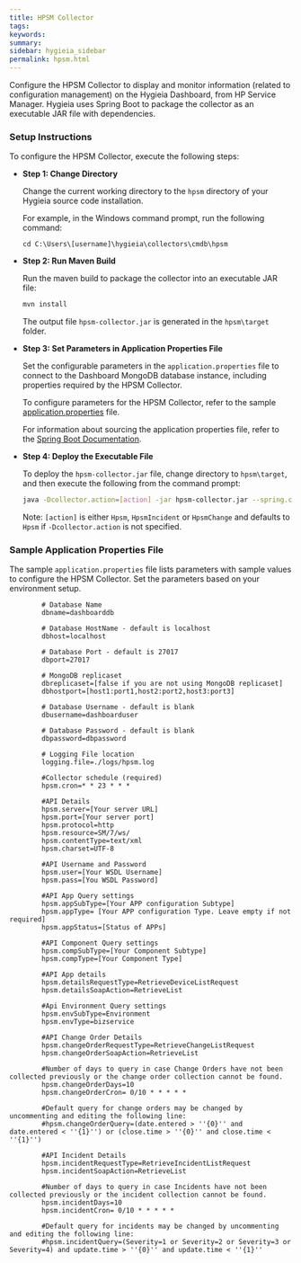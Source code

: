 ```yaml
---
title: HPSM Collector
tags:
keywords:
summary:
sidebar: hygieia_sidebar
permalink: hpsm.html
---
```

Configure the HPSM Collector to display and monitor information (related to configuration management) on the Hygieia Dashboard, from HP Service Manager. Hygieia uses Spring Boot to package the collector as an executable JAR file with dependencies.

### Setup Instructions

To configure the HPSM Collector, execute the following steps:

*   **Step 1: Change Directory**

	Change the current working directory to the `hpsm` directory of your Hygieia source code installation.

	For example, in the Windows command prompt, run the following command:

	```
	cd C:\Users\[username]\hygieia\collectors\cmdb\hpsm
	```

*   **Step 2: Run Maven Build**

	Run the maven build to package the collector into an executable JAR file:

	```bash
	mvn install
	```

	The output file `hpsm-collector.jar` is generated in the `hpsm\target` folder.

*   **Step 3: Set Parameters in Application Properties File**

	Set the configurable parameters in the `application.properties` file to connect to the Dashboard MongoDB database instance, including properties required by the HPSM Collector.

	To configure parameters for the HPSM Collector, refer to the sample [application.properties](#sample-application-properties-file) file.

	For information about sourcing the application properties file, refer to the [Spring Boot Documentation](http://docs.spring.io/spring-boot/docs/current-SNAPSHOT/reference/htmlsingle/#boot-features-external-config-application-property-files).

*   **Step 4: Deploy the Executable File**

	To deploy the `hpsm-collector.jar` file, change directory to `hpsm\target`, and then execute the following from the command prompt:

	```bash
	java -Dcollector.action=[action] -jar hpsm-collector.jar --spring.config.name=hpsm --spring.config.location=[path to application.properties file]
	```
	
	Note: ```[action]``` is either ```Hpsm```, ```HpsmIncident``` or ```HpsmChange``` and defaults to ```Hpsm``` if ```-Dcollector.action``` is not specified.

### Sample Application Properties File

The sample `application.properties` file lists parameters with sample values to configure the HPSM Collector. Set the parameters based on your environment setup.

```properties
		# Database Name
		dbname=dashboarddb

		# Database HostName - default is localhost
		dbhost=localhost

		# Database Port - default is 27017
		dbport=27017

		# MongoDB replicaset
		dbreplicaset=[false if you are not using MongoDB replicaset]
		dbhostport=[host1:port1,host2:port2,host3:port3]

		# Database Username - default is blank
		dbusername=dashboarduser

		# Database Password - default is blank
		dbpassword=dbpassword

		# Logging File location
		logging.file=./logs/hpsm.log

		#Collector schedule (required)
		hpsm.cron=* * 23 * * *

		#API Details
		hpsm.server=[Your server URL]
		hpsm.port=[Your server port]
		hpsm.protocol=http
		hpsm.resource=SM/7/ws/
		hpsm.contentType=text/xml
		hpsm.charset=UTF-8

		#API Username and Password
		hpsm.user=[Your WSDL Username]
		hpsm.pass=[You WSDL Password]

		#API App Query settings
		hpsm.appSubType=[Your APP configuration Subtype]
		hpsm.appType= [Your APP configuration Type. Leave empty if not required]
		hpsm.appStatus=[Status of APPs]

		#API Component Query settings
		hpsm.compSubType=[Your Component Subtype]
		hpsm.compType=[Your Component Type]

		#API App details
		hpsm.detailsRequestType=RetrieveDeviceListRequest
		hpsm.detailsSoapAction=RetrieveList
		
		#Api Environment Query settings
		hpsm.envSubType=Environment
		hpsm.envType=bizservice

		#API Change Order Details
		hpsm.changeOrderRequestType=RetrieveChangeListRequest
		hpsm.changeOrderSoapAction=RetrieveList
		
		#Number of days to query in case Change Orders have not been collected previously or the change order collection cannot be found.
		hpsm.changeOrderDays=10
		hpsm.changeOrderCron= 0/10 * * * * *
		
		#Default query for change orders may be changed by uncommenting and editing the following line:
		#hpsm.changeOrderQuery=(date.entered > ''{0}'' and date.entered < ''{1}'') or (close.time > ''{0}'' and close.time < ''{1}'')

		#API Incident Details
		hpsm.incidentRequestType=RetrieveIncidentListRequest
		hpsm.incidentSoapAction=RetrieveList
		
		#Number of days to query in case Incidents have not been collected previously or the incident collection cannot be found.
		hpsm.incidentDays=10
		hpsm.incidentCron= 0/10 * * * * *
		
		#Default query for incidents may be changed by uncommenting and editing the following line:
		#hpsm.incidentQuery=(Severity=1 or Severity=2 or Severity=3 or Severity=4) and update.time > ''{0}'' and update.time < ''{1}''
```
